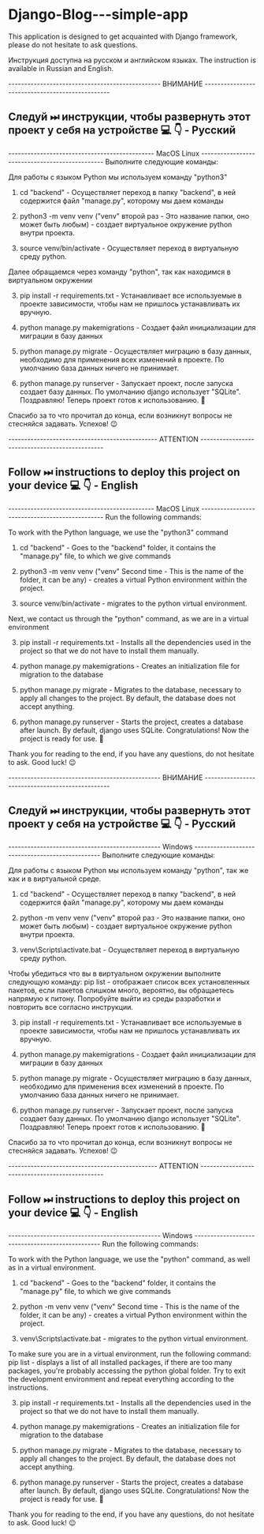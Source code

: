 # Django-Blog---simple-app
This application is designed to get acquainted with Django framework, please do not hesitate to ask questions.

Инструкция доступна на русском и английском языках.
The instruction is available in Russian and English.

------------------------------------------------   ВНИМАНИЕ   ------------------------------------------------

## Следуй ⏭ инструкции, чтобы развернуть этот проект у себя на устройстве 💻 👇 - Русский

----------------------------------------------   MacOS Linux   -----------------------------------------------
Выполните следующие команды:

Для работы с языком Python мы используем команду "python3"

1. cd "backend" - Осуществляет переход в папку "backend", в ней содержится файл "manage.py", которому мы 
   даем команды

2. python3 -m venv venv ("venv" второй раз - Это название папки, оно может быть любым) - создает виртуальное 
окружение python внутри проекта.

3. source venv/bin/activate - Осуществляет переход в виртуальную среду python.

Далее обращаемся через команду "python", так как находимся в виртуальном окружении

3. pip install -r requirements.txt - Устанавливает все используемые в проекте зависимости, чтобы нам не 
   пришлось устанавливать их вручную.

4. python manage.py makemigrations - Создает файл инициализации для миграции в базу данных

5. python manage.py migrate - Осуществляет миграцию в базу данных, необходимо для применения всех 
   изменений в проекте. По умолчанию база данных ничего не принимает. 

6. python manage.py runserver - Запускает проект, после запуска создает базу данных. По умолчанию django 
   использует "SQLite". Поздравляю! Теперь проект готов к использованию. 🥳

Спасибо за то что прочитал до конца, если возникнут вопросы не стесняйся задавать. Успехов! 😉


-----------------------------------------------   ATTENTION   -----------------------------------------------

## Follow ⏭ instructions to deploy this project on your device 💻 👇 - English

----------------------------------------------   MacOS Linux   -----------------------------------------------
Run the following commands:

To work with the Python language, we use the "python3" command

1. cd "backend" - Goes to the "backend" folder, it contains the "manage.py" file, to which we give commands

2. python3 -m venv venv ("venv" Second time - This is the name of the folder, it can be any) - creates a virtual Python environment within the project.

3. source venv/bin/activate - migrates to the python virtual environment.

Next, we contact us through the "python" command, as we are in a virtual environment

3. pip install -r requirements.txt - Installs all the dependencies used in the project so that we do not have to install them manually.

4. python manage.py makemigrations - Creates an initialization file for migration to the database

5. python manage.py migrate - Migrates to the database, necessary to apply all changes to the project. By default, the database does not accept anything. 

6. python manage.py runserver - Starts the project, creates a database after launch. By default, django 
   uses SQLite. Congratulations! Now the project is ready for use. 🥳

Thank you for reading to the end, if you have any questions, do not hesitate to ask. Good luck! 😉


------------------------------------------------   ВНИМАНИЕ   ------------------------------------------------

## Следуй ⏭ инструкции, чтобы развернуть этот проект у себя на устройстве 💻 👇 - Русский

------------------------------------------------   Windows   ------------------------------------------------
Выполните следующие команды:

Для работы с языком Python мы используем команду "python", так же как и в виртуальной среде.

1. cd "backend" - Осуществляет переход в папку "backend", в ней содержится файл "manage.py", которому мы 
   даем команды

2. python -m venv venv ("venv" второй раз - Это название папки, оно может быть любым) - создает виртуальное 
окружение python внутри проекта.

3. venv\Scripts\activate.bat - Осуществляет переход в виртуальную среду python.

Чтобы убедиться что вы в виртуальном окружении выполните следующую команду:
pip list - отображает список всех установленных пакетов, если пакетов слишком много, вероятно, вы 
обращаетесь напрямую к питону. Попробуйте выйти из среды разработки и повторить все согласно инструкции.

3. pip install -r requirements.txt - Устанавливает все используемые в проекте зависимости, чтобы нам не 
   пришлось устанавливать их вручную.

4. python manage.py makemigrations - Создает файл инициализации для миграции в базу данных

5. python manage.py migrate - Осуществляет миграцию в базу данных, необходимо для применения всех 
   изменений в проекте. По умолчанию база данных ничего не принимает. 

6. python manage.py runserver - Запускает проект, после запуска создает базу данных. По умолчанию django 
   использует "SQLite". Поздравляю! Теперь проект готов к использованию. 🥳

Спасибо за то что прочитал до конца, если возникнут вопросы не стесняйся задавать. Успехов! 😉


-----------------------------------------------   ATTENTION   -----------------------------------------------

## Follow ⏭ instructions to deploy this project on your device 💻 👇 - English

------------------------------------------------   Windows   ------------------------------------------------
Run the following commands:

To work with the Python language, we use the "python" command, as well as in a virtual environment.

1. cd "backend" - Goes to the "backend" folder, it contains the "manage.py" file, to which we give commands

2. python -m venv venv ("venv" Second time - This is the name of the folder, it can be any) - creates a virtual Python environment within the project.

3. venv\Scripts\activate.bat - migrates to the python virtual environment.

To make sure you are in a virtual environment, run the following command:
pip list - displays a list of all installed packages, if there are too many packages, you're probably
accessing the python global folder. Try to exit the development environment and repeat everything according to
the instructions.

3. pip install -r requirements.txt - Installs all the dependencies used in the project so that we do not have to install them manually.

4. python manage.py makemigrations - Creates an initialization file for migration to the database

5. python manage.py migrate - Migrates to the database, necessary to apply all changes to the project. By default, the database does not accept anything. 

6. python manage.py runserver - Starts the project, creates a database after launch. By default, django 
   uses SQLite. Congratulations! Now the project is ready for use. 🥳

Thank you for reading to the end, if you have any questions, do not hesitate to ask. Good luck! 😉